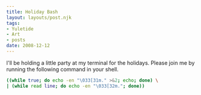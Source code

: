 ```yaml
---
title: Holiday Bash
layout: layouts/post.njk
tags:
- Yuletide
- Art
- posts
date: 2008-12-12
---
```


I'll be holding a little party at my terminal for the holidays.  Please join me by running the following command in your shell.

```sh
((while true; do echo -en "\033[31m." >&2; echo; done) \
| (while read line; do echo -en "\033[32m."; done))
```



